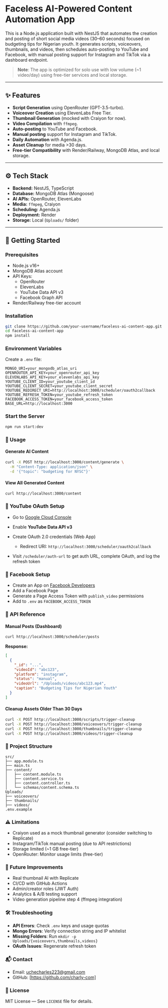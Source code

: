 # Faceless AI-Powered Content Automation App

This is a Node.js application built with NestJS that automates the creation and posting of short social media videos (30–60 seconds) focused on budgeting tips for Nigerian youth. It generates scripts, voiceovers, thumbnails, and videos, then schedules auto-posting to YouTube and Facebook, with manual posting support for Instagram and TikTok via a dashboard endpoint.

> **Note**: The app is optimized for solo use with low volume (~1 video/day) using free-tier services and local storage.

---

## ✨ Features

- **Script Generation** using OpenRouter (GPT-3.5-turbo).
- **Voiceover Creation** using ElevenLabs Free Tier.
- **Thumbnail Generation** (mocked with Craiyon for now).
- **Video Compilation** with `ffmpeg`.
- **Auto-posting** to YouTube and Facebook.
- **Manual posting** support for Instagram and TikTok.
- **Daily Automation** with Agenda.js.
- **Asset Cleanup** for media >30 days.
- **Free-tier Compatibility** with Render/Railway, MongoDB Atlas, and local storage.

---

## ⚙ Tech Stack

- **Backend:** NestJS, TypeScript
- **Database:** MongoDB Atlas (Mongoose)
- **AI APIs:** OpenRouter, ElevenLabs
- **Media:** `ffmpeg`, Craiyon
- **Scheduling:** Agenda.js
- **Deployment:** Render
- **Storage:** Local (`Uploads/` folder)

---

## 🚀 Getting Started

### Prerequisites

- Node.js v16+
- MongoDB Atlas account
- API Keys:
  - OpenRouter
  - ElevenLabs
  - YouTube Data API v3
  - Facebook Graph API
- Render/Railway free-tier account

### Installation

```bash
git clone https://github.com/your-username/faceless-ai-content-app.git
cd faceless-ai-content-app
npm install
```

### Environment Variables

Create a `.env` file:

```env
MONGO_URI=your_mongodb_atlas_uri
OPENROUTER_API_KEY=your_openrouter_api_key
ELEVENLABS_API_KEY=your_elevenlabs_api_key
YOUTUBE_CLIENT_ID=your_youtube_client_id
YOUTUBE_CLIENT_SECRET=your_youtube_client_secret
YOUTUBE_REDIRECT_URI=http://localhost:3000/scheduler/oauth2callback
YOUTUBE_REFRESH_TOKEN=your_youtube_refresh_token
FACEBOOK_ACCESS_TOKEN=your_facebook_access_token
BASE_URL=http://localhost:3000
```

### Start the Server

```bash
npm run start:dev
```

### 🔁 Usage

#### Generate AI Content

```bash
curl -X POST http://localhost:3000/content/generate \
  -H "Content-Type: application/json" \
  -d '{"topic": "budgeting for NYSC"}'
```

#### View All Generated Content

```bash
curl http://localhost:3000/content
```

### 🧠 YouTube OAuth Setup

* Go to [Google Cloud Console](https://console.cloud.google.com)
* Enable **YouTube Data API v3**
* Create OAuth 2.0 credentials (Web App)

  * Redirect URI: `http://localhost:3000/scheduler/oauth2callback`
* Visit `/scheduler/auth-url` to get auth URL, complete OAuth, and log the refresh token

### 📘 Facebook Setup

* Create an App on [Facebook Developers](https://developers.facebook.com)
* Add a Facebook Page
* Generate a Page Access Token with `publish_video` permissions
* Add to `.env` as `FACEBOOK_ACCESS_TOKEN`

### 🧪 API Reference

#### Manual Posts (Dashboard)

```bash
curl http://localhost:3000/scheduler/posts
```

**Response:**

```json
[
  {
    "_id": "...",
    "videoId": "abc123",
    "platform": "instagram",
    "status": "manual",
    "videoUrl": "/Uploads/videos/abc123.mp4",
    "caption": "Budgeting Tips for Nigerian Youth"
  }
]
```

#### Cleanup Assets Older Than 30 Days

```bash
curl -X POST http://localhost:3000/scripts/trigger-cleanup
curl -X POST http://localhost:3000/voiceovers/trigger-cleanup
curl -X POST http://localhost:3000/thumbnails/trigger-cleanup
curl -X POST http://localhost:3000/videos/trigger-cleanup
```

### 🧾 Project Structure

```text
src/
├── app.module.ts
├── main.ts
├── content/
│   ├── content.module.ts
│   ├── content.service.ts
│   ├── content.controller.ts
│   └── schemas/content.schema.ts
Uploads/
├── voiceovers/
├── thumbnails/
├── videos/
.env.example
```

### ⚠️ Limitations

* Craiyon used as a mock thumbnail generator (consider switching to Replicate)
* Instagram/TikTok manual posting (due to API restrictions)
* Storage limited (\~1 GB free-tier)
* OpenRouter: Monitor usage limits (free-tier)

### 🔮 Future Improvements

* Real thumbnail AI with Replicate
* CI/CD with GitHub Actions
* Admin/creator roles (JWT Auth)
* Analytics & A/B testing support
* Video generation pipeline step 4 (ffmpeg integration)

### 🛠 Troubleshooting

* **API Errors**: Check `.env` keys and usage quotas
* **Mongo Errors**: Verify connection string and IP whitelist
* **Missing Folders**: Run `mkdir -p Uploads/{voiceovers,thumbnails,videos}`
* **OAuth Issues**: Regenerate refresh token

### 📬 Contact

* Email: [uchecharles223@gmail.com](mailto:uchecharles223@gmail.com)
* GitHub: [https://github.com/charly-com]

### 🦪 License

MIT License — See `LICENSE` file for details.
